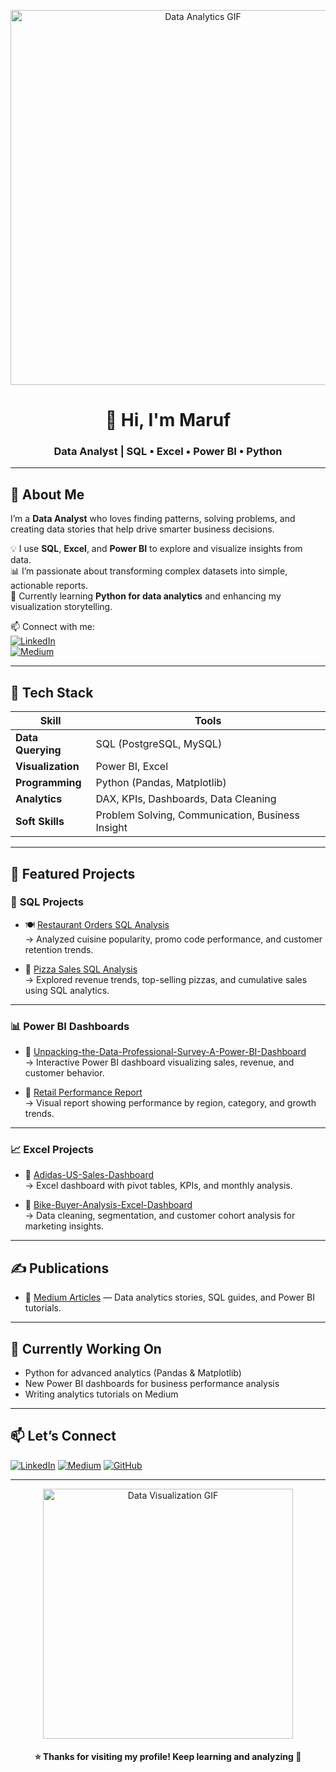 <!-- Profile Header GIF -->
<p align="center">
  <img src="https://media.giphy.com/media/26tn33aiTi1jkl6H6/giphy.gif" width="600" alt="Data Analytics GIF">
</p>

<h1 align="center">👋 Hi, I'm Maruf</h1>
<h3 align="center">Data Analyst | SQL • Excel • Power BI • Python</h3>

---

## 🧠 About Me  
I’m a **Data Analyst** who loves finding patterns, solving problems, and creating data stories that help drive smarter business decisions.  

💡 I use **SQL**, **Excel**, and **Power BI** to explore and visualize insights from data.  
📊 I’m passionate about transforming complex datasets into simple, actionable reports.  
🚀 Currently learning **Python for data analytics** and enhancing my visualization storytelling.  

📫 Connect with me:  
[![LinkedIn](https://img.shields.io/badge/LinkedIn-Maruf-blue?logo=linkedin)](https://www.linkedin.com/in/marufanalysis)  
[![Medium](https://img.shields.io/badge/Medium-@marufanalysis-black?logo=medium)](https://medium.com/@marufanalysis)

---

## 🧰 Tech Stack

| Skill | Tools |
|--------|--------|
| **Data Querying** | SQL (PostgreSQL, MySQL) |
| **Visualization** | Power BI, Excel |
| **Programming** | Python (Pandas, Matplotlib) |
| **Analytics** | DAX, KPIs, Dashboards, Data Cleaning |
| **Soft Skills** | Problem Solving, Communication, Business Insight |

---

## 📂 Featured Projects  

### 🧩 **SQL Projects**
- 🍽️ [Restaurant Orders SQL Analysis](https://github.com/marufanalysis/Restaurant-Orders-SQL-Analysis)  
  → Analyzed cuisine popularity, promo code performance, and customer retention trends.  

- 🍕 [Pizza Sales SQL Analysis](https://github.com/marufanalysis/Pizza-Sales-SQL-Analysis-Project)  
  → Explored revenue trends, top-selling pizzas, and cumulative sales using SQL analytics.

---

### 📊 **Power BI Dashboards**
- 🛒 [Unpacking-the-Data-Professional-Survey-A-Power-BI-Dashboard](https://github.com/marufanalysis/Unpacking-the-Data-Professional-Survey-A-Power-BI-Dashboard)  
  → Interactive Power BI dashboard visualizing sales, revenue, and customer behavior.  

- 🏬 [Retail Performance Report](https://github.com/marufanalysis/Retail-Sales-Performance-Dashboard-Power-BI)  
  → Visual report showing performance by region, category, and growth trends.

---

### 📈 **Excel Projects**
- 💼 [Adidas-US-Sales-Dashboard](https://github.com/marufanalysis/Adidas-US-Sales-Dashboard)  
  → Excel dashboard with pivot tables, KPIs, and monthly analysis.  

- 👥 [Bike-Buyer-Analysis-Excel-Dashboard](https://github.com/marufanalysis/Bike-Buyer-Analysis-Excel-Dashboard)  
  → Data cleaning, segmentation, and customer cohort analysis for marketing insights.

---

## ✍️ Publications
- 🧾 [Medium Articles](https://medium.com/@marufanalysis) — Data analytics stories, SQL guides, and Power BI tutorials.

---

## 🌱 Currently Working On
- Python for advanced analytics (Pandas & Matplotlib)  
- New Power BI dashboards for business performance analysis  
- Writing analytics tutorials on Medium  

---

## 📫 Let’s Connect
[![LinkedIn](https://img.shields.io/badge/LinkedIn-Maruf-blue?logo=linkedin)](https://www.linkedin.com/in/marufanalysis)
[![Medium](https://img.shields.io/badge/Medium-@marufanalysis-black?logo=medium)](https://medium.com/@marufanalysis)
[![GitHub](https://img.shields.io/badge/GitHub-marufanalysis-gray?logo=github)](https://github.com/marufanalysis)

---

<p align="center">
  <img src="https://media.giphy.com/media/qgQUggAC3Pfv687qPC/giphy.gif" width="400" alt="Data Visualization GIF">
</p>

<h4 align="center">⭐ Thanks for visiting my profile! Keep learning and analyzing 🚀</h4>
